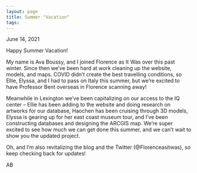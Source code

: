 ```yaml
---
layout: page
title: Summer "Vacation"
tags:
---
```

<p> June 14, 2021 </p>
<p> Happy Summer Vacation! </p>

<p>My name is Ava Boussy, and I joined Florence as It Was over this past winter. Since then we’ve been hard at work cleaning up the website, models, and maps. COVID didn’t create the best travelling conditions, so Ellie, Elyssa, and I had to pass on Italy this summer, but we’re excited to have Professor Bent overseas in Florence scanning away!</p>
 <!-- more -->
<p> Meanwhile in Lexington we’ve been capitalizing on our access to the IQ center – Ellie has been adding to the website and doing research on artworks for our database, Haochen has been cruising through 3D models, Elyssa is gearing up for her east coast museum tour, and I’ve been constructing databases and designing the ARCGIS map. We’re super excited to see how much we can get done this summer, and we can’t wait to show you the updated project.</p> 
<p>Oh, and I’m also revitalizing the blog and the Twitter (@Florenceasitwas), so keep checking back for updates!</p> 
<p> AB</p>

